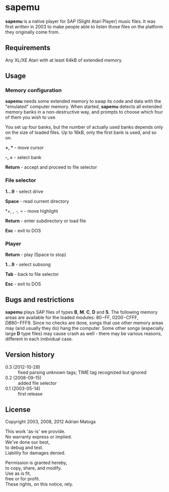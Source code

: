 sapemu
======

**sapemu** is a native player for SAP (Slight Atari Player) music files. It was first written in 2003 to make people able to listen those files on the platform they originally come from.


Requirements
------------

Any XL/XE Atari with at least 64kB of extended memory.


Usage
-----

### Memory configuration

**sapemu** needs some extended memory to swap its code and data with the "emulated" computer memory. When started, **sapemu** detects all extended memory banks in a non-destructive way, and prompts to choose which four of them you wish to use.

You set up four banks, but the number of actually used banks depends only on the size of loaded files. Up to 16kB, only the first bank is used, and so on.

<strong>+, *</strong> - move cursor

**-, =** - select bank

**Return** - accept and proceed to file selector


### File selector

**1...9** - select drive

**Space** - read current directory

**+, *, -, =** - move highlight

**Return** - enter subdirectory or load file

**Esc** - exit to DOS


### Player

**Return** - play (Space to stop)

**1...9** - select subsong

**Tab** - back to file selector

**Esc** - exit to DOS


Bugs and restrictions
---------------------

**sapemu** plays SAP files of types **B**, **M**, **C**, **D** and **S**. The following memory areas are available for the loaded modules: $80-$FF, $0200-$CFFF, $DB80-$FFF9.
Since no checks are done, songs that use other memory areas may (and usually they do) hang the computer. Some other songs (especially large **D** type files) may cause crash as well - there may be various reasons, different in each individual case.


Version history
---------------

<dl>
 <dt>0.3 (2012-10-28)</dt>
 <dd>fixed parsing unknown tags; TIME tag recognized but ignored</dd>
 <dt>0.2 (2008-09-15)</dt>
 <dd>added file selector</dd>
 <dt>0.1 (2003-05-14)</dt>
 <dd>first release</dd>
</dl>


License
-------

Copyright 2003, 2008, 2012 Adrian Matoga

This work 'as-is' we provide.<br />
No warranty express or implied.<br />
We've done our best,<br />
to debug and test.<br />
Liability for damages denied.<br />

Permission is granted hereby,<br />
to copy, share, and modify.<br />
Use as is fit,<br />
free or for profit.<br />
These rights, on this notice, rely.<br />
